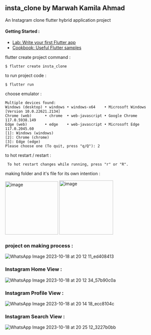 ## insta_clone by Marwah Kamila Ahmad

An Instagram clone flutter hybrid application project

#### Getting Started :

- [Lab: Write your first Flutter app](https://docs.flutter.dev/get-started/codelab)
- [Cookbook: Useful Flutter samples](https://docs.flutter.dev/cookbook)

flutter create project command :
```
$ flutter create insta_clone
```
to run project code :
```
$ flutter run
```
choose emulator :
```
Multiple devices found:
Windows (desktop) • windows • windows-x64    • Microsoft Windows [Version 10.0.22621.2134]
Chrome (web)      • chrome  • web-javascript • Google Chrome 117.0.5938.149
Edge (web)        • edge    • web-javascript • Microsoft Edge 117.0.2045.60
[1]: Windows (windows)
[2]: Chrome (chrome)
[3]: Edge (edge)
Please choose one (To quit, press "q/Q"): 2
```
to hot restart / restart :
```
 To hot restart changes while running, press "r" or "R".
```





making folder and it's file for its own intention :




<img width="172" alt="image" src="https://github.com/Marwahkamilaahmad/INSTAGRAM_CLONE_FLUTTER/assets/114375719/6c810387-0ebe-4aa1-822b-0321022472e9">
<img width="175" alt="image" src="https://github.com/Marwahkamilaahmad/INSTAGRAM_CLONE_FLUTTER/assets/114375719/15fab9a1-a138-406f-a629-d17246c738ed">










### project on making process :

![WhatsApp Image 2023-10-18 at 20 12 11_ed408413](https://github.com/Marwahkamilaahmad/INSTAGRAM_CLONE_FLUTTER/assets/114375719/9d3b5024-4983-4355-b8aa-3164ace7a62b)


### Instagram Home View :

![WhatsApp Image 2023-10-18 at 20 12 34_57b90c0a](https://github.com/Marwahkamilaahmad/INSTAGRAM_CLONE_FLUTTER/assets/114375719/883c044d-85ce-4b09-b4ab-52d3328d609f)





### Instagram Profile View :
![WhatsApp Image 2023-10-18 at 20 14 18_ecc8104c](https://github.com/Marwahkamilaahmad/INSTAGRAM_CLONE_FLUTTER/assets/114375719/f97d27fb-c8e1-445e-a74e-f7ed52e68c2e)






### Instagram Search View :
![WhatsApp Image 2023-10-18 at 20 25 12_3227b0bb](https://github.com/Marwahkamilaahmad/INSTAGRAM_CLONE_FLUTTER/assets/114375719/deca1d2b-53e1-4366-862b-123f7fe35637)



